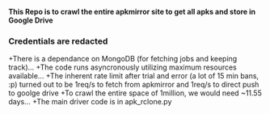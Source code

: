 **This Repo is to crawl the entire apkmirror site to get all apks and store in Google Drive**
### Credentials are redacted

+There is a dependance on MongoDB (for fetching jobs and keeping track)...
+The code runs asyncronously utilizing maximum resources available...
+The inherent rate limit after trial and error (a lot of 15 min bans, :p) turned out to be 1req/s to fetch from apkmirror and 1req/s to direct push to goolge drive
+To crawl the entire space of 1million, we would need ~11.55 days...
+The main driver code is in apk_rclone.py